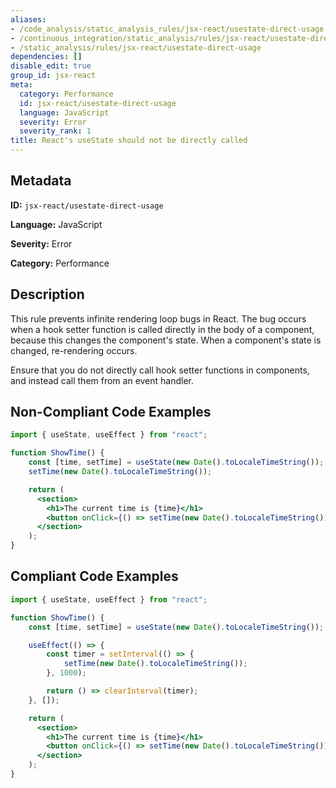 ```yaml
---
aliases:
- /code_analysis/static_analysis_rules/jsx-react/usestate-direct-usage
- /continuous_integration/static_analysis/rules/jsx-react/usestate-direct-usage
- /static_analysis/rules/jsx-react/usestate-direct-usage
dependencies: []
disable_edit: true
group_id: jsx-react
meta:
  category: Performance
  id: jsx-react/usestate-direct-usage
  language: JavaScript
  severity: Error
  severity_rank: 1
title: React's useState should not be directly called
---
```

<!--  SOURCED FROM https://github.com/DataDog/datadog-static-analyzer-rule-docs -->


## Metadata
**ID:** `jsx-react/usestate-direct-usage`

**Language:** JavaScript

**Severity:** Error

**Category:** Performance

## Description
This rule prevents infinite rendering loop bugs in React. The bug occurs when a hook setter function is called directly in the body of a component, because this changes the component's state. When a component's state is changed, re-rendering occurs.

Ensure that you do not directly call hook setter functions in components, and instead call them from an event handler.

## Non-Compliant Code Examples
```jsx
import { useState, useEffect } from "react";

function ShowTime() {
    const [time, setTime] = useState(new Date().toLocaleTimeString());
    setTime(new Date().toLocaleTimeString());

    return (
      <section>
        <h1>The current time is {time}</h1>
        <button onClick={() => setTime(new Date().toLocaleTimeString())}>Update Time</button>
      </section>
    );
}
```

## Compliant Code Examples
```jsx
import { useState, useEffect } from "react";

function ShowTime() {
    const [time, setTime] = useState(new Date().toLocaleTimeString());

    useEffect(() => {
        const timer = setInterval(() => {
            setTime(new Date().toLocaleTimeString());
        }, 1000);

        return () => clearInterval(timer);
    }, []);

    return (
      <section>
        <h1>The current time is {time}</h1>
        <button onClick={() => setTime(new Date().toLocaleTimeString())}>Update Time</button>
      </section>
    );
}
```
